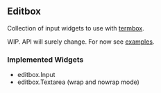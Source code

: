 ## Editbox

Collection of input widgets to use with [termbox](https://github.com/nsf/termbox-go).

WIP. API will surely change. For now see [examples](_examples).

### Implemented Widgets

* editbox.Input
* editbox.Textarea (wrap and nowrap mode)
